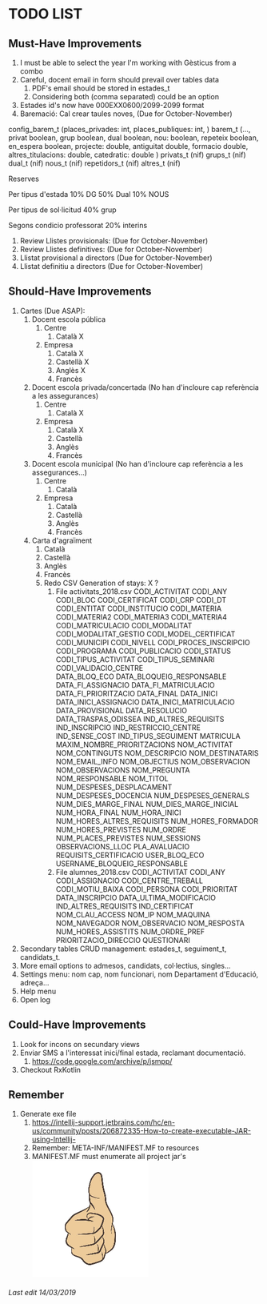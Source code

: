 # TODO LIST

## Must-Have Improvements

1. I must be able to select the year I'm working with Gèsticus from a combo
1. Careful, docent email in form should prevail over tables data
    1. PDF's email should be stored in estades_t
    1. Considering both (comma separated) could be an option
1. Estades id's now have 000EXX0600/2099-2099 format
1. Baremació: Cal crear taules noves, (Due for October-November)

config_barem_t (places_privades: int, places_publiques: int, )
barem_t (…, privat boolean, grup boolean, dual boolean, nou: boolean, repeteix boolean, en_espera boolean, projecte: double, antiguitat double, formacio double, altres_titulacions: double, catedratic: double )
privats_t (nif)
grups_t (nif)
dual_t (nif)
nous_t (nif)
repetidors_t (nif)
altres_t (nif)

Reserves

Per tipus d'estada
10% DG
50% Dual
10% NOUS

Per tipus de sol·licitud
40% grup

Segons condicio professorat
20% interins

1. Review Llistes provisionals: (Due for October-November)
1. Review Llistes definitives: (Due for October-November)
1. Llistat provisional a directors (Due for October-November)
1. Llistat definitiu a directors (Due for October-November)

## Should-Have Improvements

1. Cartes (Due ASAP): 
    1. Docent escola pública
        1. Centre
            1. Català X
        1. Empresa
            1. Català X
            1. Castellà X
            1. Anglès X
            1. Francès
    1. Docent escola privada/concertada (No han d'incloure cap referència a les assegurances)
        1. Centre
            1. Català X
        1. Empresa
            1. Català X
            1. Castellà
            1. Anglès
            1. Francès
    1. Docent escola municipal (No han d'incloure cap referència a les assegurances...)
        1. Centre
            1. Català
        1. Empresa
            1. Català
            1. Castellà
            1. Anglès
            1. Francès
    1. Carta d'agraïment
        1. Català
        1. Castellà
        1. Anglès
        1. Francès
        1. Redo CSV Generation of stays:  X ?
           1. File activitats_2018.csv
           CODI_ACTIVITAT
           CODI_ANY
           CODI_BLOC
           CODI_CERTIFICAT
           CODI_CRP
           CODI_DT
           CODI_ENTITAT
           CODI_INSTITUCIO
           CODI_MATERIA
           CODI_MATERIA2
           CODI_MATERIA3
           CODI_MATERIA4
           CODI_MATRICULACIO
           CODI_MODALITAT
           CODI_MODALITAT_GESTIO
           CODI_MODEL_CERTIFICAT
           CODI_MUNICIPI
           CODI_NIVELL
           CODI_PROCES_INSCRIPCIO
           CODI_PROGRAMA
           CODI_PUBLICACIO
           CODI_STATUS
           CODI_TIPUS_ACTIVITAT
           CODI_TIPUS_SEMINARI
           CODI_VALIDACIO_CENTRE	
           DATA_BLOQ_ECO
           DATA_BLOQUEIG_RESPONSABLE
           DATA_FI_ASSIGNACIO
           DATA_FI_MATRICULACIO
           DATA_FI_PRIORITZACIO
           DATA_FINAL
           DATA_INICI
           DATA_INICI_ASSIGNACIO
           DATA_INICI_MATRICULACIO
           DATA_PROVISIONAL
           DATA_RESOLUCIO
           DATA_TRASPAS_ODISSEA
           IND_ALTRES_REQUISITS
           IND_INSCRIPCIO
           IND_RESTRICCIO_CENTRE
           IND_SENSE_COST
           IND_TIPUS_SEGUIMENT
           MATRICULA
           MAXIM_NOMBRE_PRIORITZACIONS
           NOM_ACTIVITAT
           NOM_CONTINGUTS
           NOM_DESCRIPCIO
           NOM_DESTINATARIS
           NOM_EMAIL_INFO
           NOM_OBJECTIUS
           NOM_OBSERVACION
           NOM_OBSERVACIONS
           NOM_PREGUNTA
           NOM_RESPONSABLE
           NOM_TITOL
           NUM_DESPESES_DESPLACAMENT
           NUM_DESPESES_DOCENCIA
           NUM_DESPESES_GENERALS
           NUM_DIES_MARGE_FINAL
           NUM_DIES_MARGE_INICIAL
           NUM_HORA_FINAL
           NUM_HORA_INICI
           NUM_HORES_ALTRES_REQUISITS
           NUM_HORES_FORMADOR
           NUM_HORES_PREVISTES
           NUM_ORDRE
           NUM_PLACES_PREVISTES
           NUM_SESSIONS
           OBSERVACIONS_LLOC
           PLA_AVALUACIO
           REQUISITS_CERTIFICACIO
           USER_BLOQ_ECO
           USERNAME_BLOQUEIG_RESPONSABLE
           1. File alumnes_2018.csv
           CODI_ACTIVITAT
           CODI_ANY
           CODI_ASSIGNACIO
           CODI_CENTRE_TREBALL
           CODI_MOTIU_BAIXA
           CODI_PERSONA
           CODI_PRIORITAT
           DATA_INSCRIPCIO
           DATA_ULTIMA_MODIFICACIO
           IND_ALTRES_REQUISITS
           IND_CERTIFICAT
           NOM_CLAU_ACCESS
           NOM_IP
           NOM_MAQUINA
           NOM_NAVEGADOR
           NOM_OBSERVACIO
           NOM_RESPOSTA
           NUM_HORES_ASSISTITS
           NUM_ORDRE_PREF
           PRIORITZACIO_DIRECCIO
           QUESTIONARI
1. Secondary tables CRUD management: estades_t, seguiment_t, candidats_t.
1. More email options to admesos, candidats, col·lectius, singles...
1. Settings menu: nom cap, nom funcionari, nom Departament d'Educació, adreça...
1. Help menu
1. Open log

## Could-Have Improvements

1. Look for incons on secundary views
1. Enviar SMS a l'interessat inici/final estada, reclamant documentació.
    1. https://code.google.com/archive/p/jsmpp/
1. Checkout RxKotlin

## Remember

1. Generate exe file
    1. https://intellij-support.jetbrains.com/hc/en-us/community/posts/206872335-How-to-create-executable-JAR-using-Intellij-
    1. Remember: META-INF/MANIFEST.MF to resources
    1. MANIFEST.MF must enumerate all project jar's
![Thumb Up](./thumb_up.jpg)

###### Last edit 14/03/2019